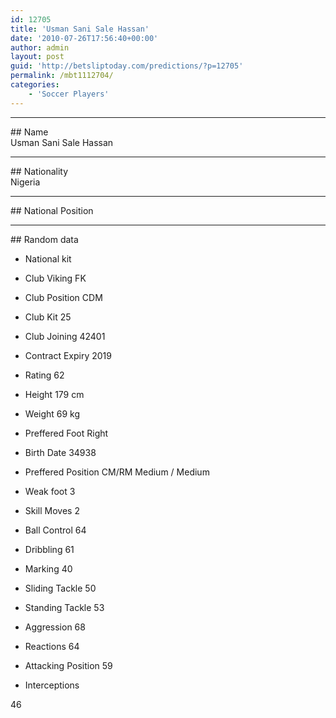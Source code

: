 ```yaml
---
id: 12705
title: 'Usman Sani Sale Hassan'
date: '2010-07-26T17:56:40+00:00'
author: admin
layout: post
guid: 'http://betsliptoday.com/predictions/?p=12705'
permalink: /mbt1112704/
categories:
    - 'Soccer Players'
---
```


- - - - - -

\## Name  
 Usman Sani Sale Hassan

- - - - - -

\## Nationality  
 Nigeria

- - - - - -

\## National Position

- - - - - -

\## Random data

- National kit
- Club
 Viking FK

- Club Position
 CDM

- Club Kit
 25

- Club Joining
 42401

- Contract Expiry
 2019

- Rating
 62

- Height
 179 cm

- Weight
 69 kg

- Preffered Foot
 Right

- Birth Date
 34938

- Preffered Position
 CM/RM Medium / Medium

- Weak foot
 3

- Skill Moves
 2

- Ball Control
 64

- Dribbling
 61

- Marking
 40

- Sliding Tackle
 50

- Standing Tackle
 53

- Aggression
 68

- Reactions
 64

- Attacking Position
 59

- Interceptions

 46